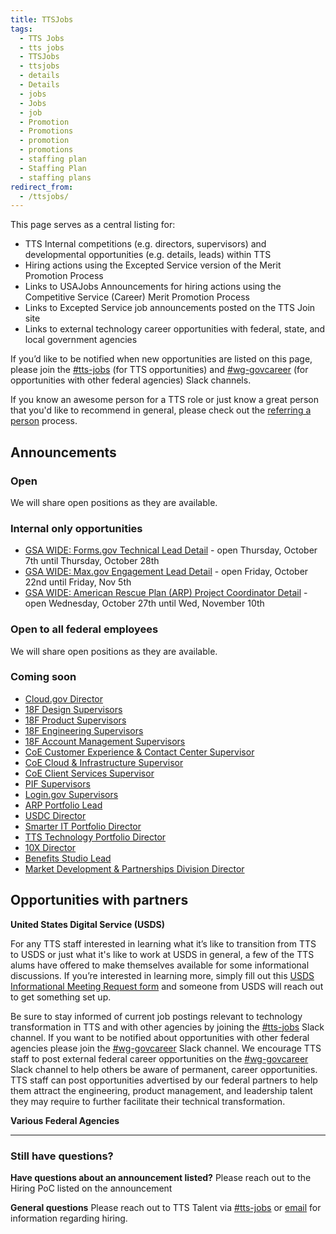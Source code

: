 ```yaml
---
title: TTSJobs
tags:
  - TTS Jobs
  - tts jobs
  - TTSJobs
  - ttsjobs
  - details
  - Details
  - jobs
  - Jobs
  - job
  - Promotion
  - Promotions
  - promotion
  - promotions
  - staffing plan
  - Staffing Plan
  - staffing plans
redirect_from:
  - /ttsjobs/
---
```


This page serves as a central listing for:

- TTS Internal competitions (e.g. directors, supervisors) and developmental opportunities (e.g. details, leads) within TTS
- Hiring actions using the Excepted Service version of the Merit Promotion Process
- Links to USAJobs Announcements for hiring actions using the Competitive Service (Career) Merit Promotion Process
- Links to Excepted Service job announcements posted on the TTS Join site
- Links to external technology career opportunities with federal, state, and local government agencies

If you’d like to be notified when new opportunities are listed on this page, please join the [\#tts-jobs](https://gsa-tts.slack.com/messages/tts-jobs/) (for TTS opportunities) and [\#wg-govcareer](https://gsa-tts.slack.com/messages/wg-govcareer) (for opportunities with other federal agencies) Slack channels.

If you know an awesome person for a TTS role or just know a great person that you'd like to recommend in general, please check out the [referring a person]({{site.baseurl}}/office-of-operations/talent/#referring-a-person) process.

## Announcements

### Open

We will share open positions as they are available.

### Internal only opportunities

- [GSA WIDE: Forms.gov Technical Lead Detail](https://docs.google.com/document/d/1YQHLH8B0MUFrZMbETau-_gSMHjzPi8uGhbykIVnCJ5U/edit#heading=h.ug9ig2kgf0mm) - open Thursday, October 7th until Thursday, October 28th
- [GSA WIDE: Max.gov Engagement Lead Detail](https://docs.google.com/document/d/1XJ5ZvWndqRrw5ue-RDyaF0MaLlZI7zWBWsHyKV9YROo/edit?usp=sharing) - open Friday, October 22nd until Friday, Nov 5th
- [GSA WIDE: American Rescue Plan (ARP) Project Coordinator Detail](https://docs.google.com/document/d/1NUXetv6Z_pmlS_5WKVP1-YPTaK0IfLod08bBPorZnIw/edit#) - open Wednesday, October 27th until Wed, November 10th

### Open to all federal employees

We will share open positions as they are available.

### Coming soon

- [Cloud.gov Director](https://docs.google.com/document/d/1Px83r2CxMyxBeKZa8Ffiecbx8U6rB5tAGizDBLr5kBI)
- [18F Design Supervisors](https://docs.google.com/document/d/1tM91kmMX0VXkYNWDvXQ4PV8GAgMy5rP7-PVhF3sZdFQ)
- [18F Product Supervisors](https://docs.google.com/document/d/1q1wf2dQoPt9BTowhbuI6QpyzPP3NGkuaal5Uf0B7f-o)
- [18F Engineering Supervisors](https://docs.google.com/document/d/19KmoksP-2OQ7PrK8VBv55Z395H1B1Z-z1XxphNdfMak)
- [18F Account Management Supervisors](https://docs.google.com/document/d/1zc-rnwiceAXIvR_3Odx9os8tUFWN5YEdrsKrtJ_coLk)
- [CoE Customer Experience & Contact Center Supervisor](https://docs.google.com/document/d/1kicYARQGbqruFXtIi7FfWhc6Spi8GNTCw4-NQ9pEiWs)
- [CoE Cloud & Infrastructure Supervisor](https://docs.google.com/document/d/1c3z_5-6NstjpSi5NfSTqnNEFCVK1QExjHytopSATFFw)
- [CoE Client Services Supervisor](https://docs.google.com/document/d/1qpv1uIqrEPoa8T0TrHP4JbkbQvj8liGpQTyqR1de3pg)
- [PIF Supervisors](https://docs.google.com/document/d/1qaWHy9K-FnNkfNS78CW7KsX9KKrWClbUX0NSNKUjrLc)
- [Login.gov Supervisors](https://docs.google.com/document/d/1vIXcBCUH1dY8vTavijM34jc_7WwgekXON0oy5EEEK6Q)
- [ARP Portfolio Lead](https://docs.google.com/document/d/1TmTF8ZxKkez4CikIb00rDhSrtx_cjOx6MYI7xAWeMI0)
- [USDC Director](https://docs.google.com/document/d/1M1oGAT304n2eCA4ObJhqbIOlPyNP-9OHFj-ulLaj9mA)
- [Smarter IT Portfolio Director](https://docs.google.com/document/d/11nNHD6_bQH3G--p29gegOhtlATCON7b5I5TvgNXFX00)
- [TTS Technology Portfolio Director](https://docs.google.com/document/d/116LzdO-pHVjKYQ8uYytAA_0eO2LdYJ8HuHiQ3VfqaQI)
- [10X Director](https://docs.google.com/document/d/1sNhhg5ZnuTqGIT2pb0xTk-JGRw7SOzV9KnqLT5oyNXA)
- [Benefits Studio Lead](https://docs.google.com/document/d/1VbfiSHGWOyBqVsCiPBTbF3xFFCdAiaxewo_ucDtUtvI)
- [Market Development & Partnerships Division Director](https://docs.google.com/document/d/1rN91RImfC8JthabP6fWUDLxiS9ii035ISNJ7EeEqj00)

## Opportunities with partners

**United States Digital Service (USDS)**

For any TTS staff interested in learning what it’s like to transition from TTS to USDS or just what it's like to work at USDS in general, a few of the TTS alums have offered to make themselves available for some informational discussions. If you’re interested in learning more, simply fill out this [USDS Informational Meeting Request form](https://docs.google.com/forms/d/e/1FAIpQLSfzbkhF6ahHv8-mu3BOpl6l7qg_kVyHuGUpDMcA-cPW60BfoQ/viewform?usp=sf_link) and someone from USDS will reach out to get something set up.

Be sure to stay informed of current job postings relevant to technology transformation in TTS and with other agencies by joining the [\#tts-jobs](https://gsa-tts.slack.com/messages/tts-jobs/) Slack channel. If you want to be notified about opportunities with other federal agencies please join the [\#wg-govcareer](https://gsa-tts.slack.com/messages/wg-govcareer) Slack channel. We encourage TTS staff to post external federal career opportunities on the [\#wg-govcareer](https://gsa-tts.slack.com/messages/wg-govcareer) Slack channel to help others be aware of permanent, career opportunities. TTS staff can post opportunities advertised by our federal partners to help them attract the engineering, product management, and leadership talent they may require to further facilitate their technical transformation.

**Various Federal Agencies**

---

### Still have questions?

**Have questions about an announcement listed?** Please reach out to the Hiring PoC listed on the announcement

**General questions** Please reach out to TTS Talent via [\#tts-jobs](https://gsa-tts.slack.com/messages/tts-jobs/) or [email](mailto:tts-talentteam@gsa.gov) for information regarding hiring.
